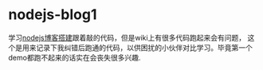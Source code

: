 # nodejs-blog1

学习[nodejs博客搭建](https://github.com/nswbmw/N-blog)跟着敲的代码，但是wiki上有很多代码跑起来会有问题，
这个是用来记录下我纠错后跑通的代码，以供困扰的小伙伴对比学习。毕竟第一个demo都跑不起来的话实在会丧失很多兴趣.